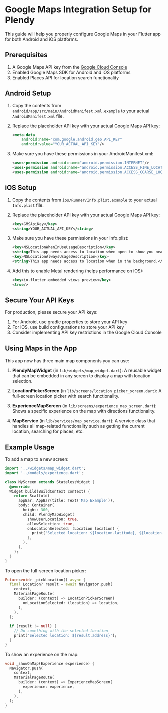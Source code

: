 # Google Maps Integration Setup for Plendy

This guide will help you properly configure Google Maps in your Flutter app for both Android and iOS platforms.

## Prerequisites

1. A Google Maps API key from the [Google Cloud Console](https://console.cloud.google.com/)
2. Enabled Google Maps SDK for Android and iOS platforms
3. Enabled Places API for location search functionality

## Android Setup

1. Copy the contents from `android/app/src/main/AndroidManifest.xml.example` to your actual `AndroidManifest.xml` file.

2. Replace the placeholder API key with your actual Google Maps API key:
   ```xml
   <meta-data
       android:name="com.google.android.geo.API_KEY"
       android:value="YOUR_ACTUAL_API_KEY"/>
   ```

3. Make sure you have these permissions in your AndroidManifest.xml:
   ```xml
   <uses-permission android:name="android.permission.INTERNET"/>
   <uses-permission android:name="android.permission.ACCESS_FINE_LOCATION" />
   <uses-permission android:name="android.permission.ACCESS_COARSE_LOCATION" />
   ```

## iOS Setup

1. Copy the contents from `ios/Runner/Info.plist.example` to your actual `Info.plist` file.

2. Replace the placeholder API key with your actual Google Maps API key:
   ```xml
   <key>GMSApiKey</key>
   <string>YOUR_ACTUAL_API_KEY</string>
   ```

3. Make sure you have these permissions in your Info.plist:
   ```xml
   <key>NSLocationWhenInUseUsageDescription</key>
   <string>This app needs access to location when open to show you nearby experiences.</string>
   <key>NSLocationAlwaysUsageDescription</key>
   <string>This app needs access to location when in the background.</string>
   ```

4. Add this to enable Metal rendering (helps performance on iOS):
   ```xml
   <key>io.flutter.embedded_views_preview</key>
   <true/>
   ```

## Secure Your API Keys

For production, please secure your API keys:

1. For Android, use gradle properties to store your API key
2. For iOS, use build configurations to store your API key
3. Consider implementing API key restrictions in the Google Cloud Console

## Using Maps in the App

This app now has three main map components you can use:

1. **PlendyMapWidget** (in `lib/widgets/map_widget.dart`): A reusable widget that can be embedded in any screen to display a map with location selection.

2. **LocationPickerScreen** (in `lib/screens/location_picker_screen.dart`): A full-screen location picker with search functionality.

3. **ExperienceMapScreen** (in `lib/screens/experience_map_screen.dart`): Shows a specific experience on the map with directions functionality.

4. **MapService** (in `lib/services/map_service.dart`): A service class that handles all map-related functionality such as getting the current location, searching for places, etc.

## Example Usage

To add a map to a new screen:

```dart
import '../widgets/map_widget.dart';
import '../models/experience.dart';

class MyScreen extends StatelessWidget {
  @override
  Widget build(BuildContext context) {
    return Scaffold(
      appBar: AppBar(title: Text('Map Example')),
      body: Container(
        height: 300,
        child: PlendyMapWidget(
          showUserLocation: true,
          allowSelection: true,
          onLocationSelected: (Location location) {
            print('Selected location: ${location.latitude}, ${location.longitude}');
          },
        ),
      ),
    );
  }
}
```

To open the full-screen location picker:

```dart
Future<void> _pickLocation() async {
  final Location? result = await Navigator.push(
    context,
    MaterialPageRoute(
      builder: (context) => LocationPickerScreen(
        onLocationSelected: (location) => location,
      ),
    ),
  );
  
  if (result != null) {
    // Do something with the selected location
    print('Selected location: ${result.address}');
  }
}
```

To show an experience on the map:

```dart
void _showOnMap(Experience experience) {
  Navigator.push(
    context,
    MaterialPageRoute(
      builder: (context) => ExperienceMapScreen(
        experience: experience,
      ),
    ),
  );
}
```
